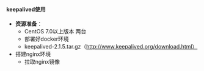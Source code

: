 #### keepalived使用

- **资源准备**：
  - CentOS 7.0以上版本 两台
  - 部署好docker环境
  - keepalived-2.1.5.tar.gz（http://www.keepalived.org/download.html）
- 搭建nginx环境
  - 拉取nginx镜像





